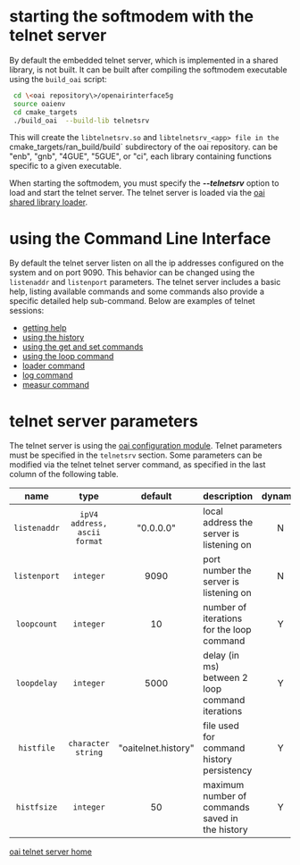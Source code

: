 # starting the softmodem with the telnet server
By default the embedded telnet server, which is implemented in a shared library, is not built. It can be built after compiling the softmodem executable using the `build_oai` script:

```bash
 cd \<oai repository\>/openairinterface5g
 source oaienv
 cd cmake_targets
 ./build_oai  --build-lib telnetsrv
```

This will create the `libtelnetsrv.so` and `libtelnetsrv_<app> file in the `cmake_targets/ran_build/build` subdirectory of the oai repository. <app> can be "enb", "gnb", "4GUE", "5GUE", or "ci", each library containing functions specific to a given executable.

When starting the softmodem, you must specify the **_\-\-telnetsrv_** option to load and start the telnet server. The telnet server is loaded via the [oai shared library loader](loader).

# using the Command Line Interface
By default the telnet server listen on all the ip addresses configured on the system and on port 9090.  This behavior can be changed using the `listenaddr` and `listenport` parameters.
The telnet server includes a basic help, listing available commands and some commands also provide a specific detailed help sub-command.
Below are  examples of telnet sessions:

*  [getting help](telnethelp.md)
*  [using the history](telnethist.md)
*  [using the get and set commands](telnetgetset.md)
*  [using the loop command](telnetloop.md)
*  [loader command](telnetloader.md)
*  [log command](telnetlog.md)
*  [measur command](telnetmeasur.md)

# telnet server parameters
The telnet server is using the [oai configuration module](Config/Rtusage). Telnet parameters must be specified in the `telnetsrv` section. Some parameters can be modified via the telnet telnet server command, as specified in the last column of the following table.

| name | type | default | description | dynamic |
|:---:|:---:|:---:|:----|:----:|
| `listenaddr` | `ipV4 address, ascii format` | "0.0.0.0" | local address the server is listening on| N |
| `listenport` | `integer` | 9090 | port number the server is listening on | N |
| `loopcount` | `integer` | 10 | number of iterations for the loop command  | Y |
| `loopdelay` | `integer` | 5000 | delay (in ms) between 2 loop command iterations  | Y |
| `histfile` | `character string` | "oaitelnet.history" | file used for command history persistency | Y |
| `histfsize` | `integer` | 50 | maximum number of commands saved in the history | Y |

[oai telnet server home](telnetsrv.md)
